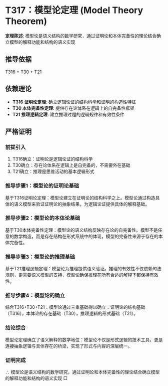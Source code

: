 # T317：模型论定理 (Model Theory Theorem)

**定理陈述**: 模型论是语义结构的数学研究，通过证明论和本体完备性的理论结合确立模型的解释功能和结构的语义实现

## 推导依据
T316 + T30 + T21

## 依赖理论
- **T316 证明论定理**: 确立逻辑论证的结构科学和证明的构造性特征
- **T30 本体完备性定理**: 提供存在论体系在逻辑上的自完备性框架
- **T21 推理逻辑定理**: 建立推理过程的逻辑规律和有效性条件

## 严格证明

### 前提引入
1. T316确立：证明论是逻辑论证的结构科学
2. T30确立：存在论体系在逻辑上是自完备的，不需要外在基础
3. T21确立：推理是思维活动的基本逻辑形式

### 推导步骤1：模型论的证明论基础
基于T316证明论定理：模型论建立在证明论的结构科学之上。模型论通过构造具体的语义模型来验证证明论的抽象结果，为逻辑论证提供具体的解释基础。

### 推导步骤2：模型论的本体论基础
基于T30本体完备性定理：模型论的语义结构反映存在论的自完备性。模型不是任意的数学构造，而是存在结构在形式系统中的体现，模型的完备性来源于存在的本体完备性。

### 推导步骤3：模型论的推理基础
基于T21推理逻辑定理：模型论为推理提供语义验证。推理的有效性不仅依赖句法规则，更需要语义模型的支持，模型论确保推理在所有合适的解释下都保持有效性。

### 推导步骤4：模型论的确立
综合T316+T30+T21：模型论通过三重基础得以确立：证明论的结构基础（T316），本体论的存在基础（T30），推理逻辑的形式基础（T21）。

### 结论综合
模型论定理确立了语义解释的数学地位：模型论不仅是形式逻辑的技术工具，更是连接抽象逻辑与具体存在的桥梁，实现了形式与内容的深层统一。

### 证明完成
∴ 模型论是语义结构的数学研究，通过证明论和本体完备性的理论结合确立模型的解释功能和结构的语义实现 □